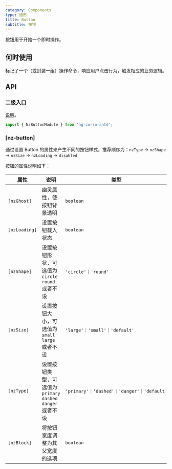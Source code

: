 ```yaml
---
category: Components
type: 通用
title: Button
subtitle: 按钮
---
```


按钮用于开始一个即时操作。

## 何时使用

标记了一个（或封装一组）操作命令，响应用户点击行为，触发相应的业务逻辑。

## API

### 二级入口

[说明](/docs/getting-started/zh#二级入口)。

```ts
import { NzButtonModule } from 'ng-zorro-antd';
```

### [nz-button]

通过设置 Button 的属性来产生不同的按钮样式，推荐顺序为：`nzType` -> `nzShape` -> `nzSize` -> `nzLoading` -> `disabled`

按钮的属性说明如下：


| 属性 | 说明 | 类型 | 默认值 |
| --- | --- | --- | --- |
| `[nzGhost]` | 幽灵属性，使按钮背景透明 | `boolean` | `false` |
| `[nzLoading]` | 设置按钮载入状态 | `boolean` | `false` |
| `[nzShape]` | 设置按钮形状，可选值为 `circle` `round` 或者不设 | `'circle'｜'round'` | - |
| `[nzSize]` | 设置按钮大小，可选值为 `small` `large` 或者不设 | `'large'｜'small'｜'default'` | `'default'` |
| `[nzType]` | 设置按钮类型，可选值为 `primary` `dashed` `danger` 或者不设 | `'primary'｜'dashed'｜'danger'｜'default'` | `'default'` |
| `[nzBlock]` | 将按钮宽度调整为其父宽度的选项 | `boolean` | `false` |
